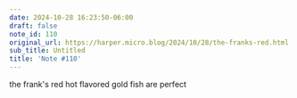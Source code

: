 ```yaml
---
date: 2024-10-28 16:23:50-06:00
draft: false
note_id: 110
original_url: https://harper.micro.blog/2024/10/28/the-franks-red.html
sub_title: Untitled
title: 'Note #110'
---
```


the frank's red hot flavored gold fish are perfect